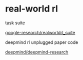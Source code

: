 # real-world rl

task suite 

[google-research/realworldrl_suite](https://github.com/google-research/realworldrl_suite)

deepmind rl unplugged paper code 

[deepmind/deepmind-research](https://github.com/deepmind/deepmind-research/tree/master/rl_unplugged)